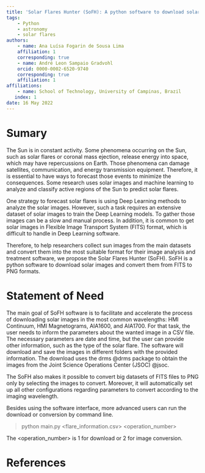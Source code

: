 ```yaml
---
title: 'Solar Flares Hunter (SoFH): A python software to download solar images and convert from fits to png files.'
tags:
    - Python
    - astronomy
    - solar flares
authors:
    - name: Ana Luísa Fogarin de Sousa Lima
    affiliation: 1
    corresponding: true
    - name: André Leon Sampaio Gradvohl
    orcid: 0000-0002-6520-9740
    corresponding: true
    affiliation: 1
affiliations:
    - name: School of Technology, University of Campinas, Brazil
   index: 1
date: 16 May 2022
---
```

# Sumary
The Sun is in constant activity. Some phenomena occurring on the Sun, such as solar flares or coronal mass ejection, release energy into space, which may have repercussions on Earth. Those phenomena can damage satellites, communication, and energy transmission equipment. Therefore, it is essential to have ways to forecast those events to minimize the consequences. Some research uses solar images and machine learning to analyze and classify active regions of the Sun to predict solar flares. 

One strategy to forecast solar flares is using Deep Learning methods to analyze the solar images. However, such a task requires an extensive dataset of solar images to train the Deep Learning models. To gather those images can be a slow and manual process. In addition, it is common to get solar images in Flexible Image Transport System (FITS) format, which is difficult to handle in Deep Learning software. 

Therefore, to help researchers collect sun images from the main datasets and convert them into the most suitable format for their image analysis and treatment software, we propose the Solar Flares Hunter (SoFH). SoFH is a python software to download solar images and convert them from FITS to PNG formats.

# Statement of Need

The main goal of SoFH software is to facilitate and accelerate the process of downloading solar images in the most common wavelengths: HMI Continuum, HMI Magnetograms, AIA1600, and AIA1700. For that task, the user needs to inform the parameters about the wanted image in a CSV file. The necessary parameters are date and time, but the user can provide other information, such as the type of the solar flare. The software will download and save the images in different folders with the provided information. The download uses the drms @drms package to obtain the images from the Joint Science Operations Center (JSOC) @jsoc.

The SoFH also makes it possible to convert big datasets of FITS files to PNG only by selecting the images to convert. Moreover, it will automatically set up all other configurations regarding parameters to convert according to the imaging wavelength.

Besides using the software interface, more advanced users can run the download or conversion by command line.

> python main.py <flare_information.csv> <operation_number>

The <operation_number> is 1 for download or 2 for image conversion.

# References
